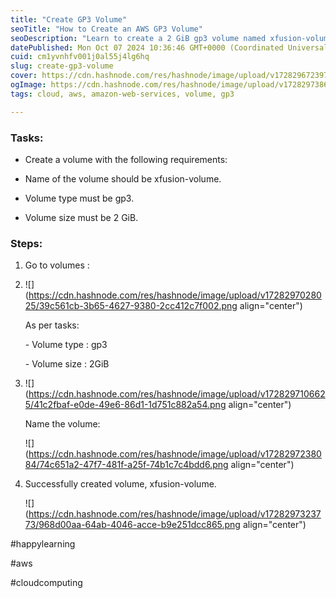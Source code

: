 ```yaml
---
title: "Create GP3 Volume"
seoTitle: "How to Create an AWS GP3 Volume"
seoDescription: "Learn to create a 2 GiB gp3 volume named xfusion-volume with step-by-step instructions. Perfect for AWS cloud computing"
datePublished: Mon Oct 07 2024 10:36:46 GMT+0000 (Coordinated Universal Time)
cuid: cm1yvnhfv001j0al55j4lg6hq
slug: create-gp3-volume
cover: https://cdn.hashnode.com/res/hashnode/image/upload/v1728296723977/105d1de3-c1e2-49d0-bb93-f42a95349534.png
ogImage: https://cdn.hashnode.com/res/hashnode/image/upload/v1728297386274/75c22212-0838-4219-b0ce-f0d2143f17d2.png
tags: cloud, aws, amazon-web-services, volume, gp3

---
```


### Tasks:

* Create a volume with the following requirements:
    
* Name of the volume should be xfusion-volume.
    
* Volume type must be gp3.
    
* Volume size must be 2 GiB.
    

### Steps:

1. Go to volumes :
    
2. ![](https://cdn.hashnode.com/res/hashnode/image/upload/v1728297028025/39c561cb-3b65-4627-9380-2cc412c7f002.png align="center")
    
    As per tasks:
    
    \- Volume type : gp3
    
    \- Volume size : 2GiB
    
3. ![](https://cdn.hashnode.com/res/hashnode/image/upload/v1728297106625/41c2fbaf-e0de-49e6-86d1-1d751c882a54.png align="center")
    
    Name the volume:
    
    ![](https://cdn.hashnode.com/res/hashnode/image/upload/v1728297238084/74c651a2-47f7-481f-a25f-74b1c7c4bdd6.png align="center")
    
4. Successfully created volume, xfusion-volume.
    
    ![](https://cdn.hashnode.com/res/hashnode/image/upload/v1728297323773/968d00aa-64ab-4046-acce-b9e251dcc865.png align="center")
    

#happylearning

#aws

#cloudcomputing